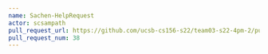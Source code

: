 ```yaml
---
name: Sachen-HelpRequest
actor: scsampath
pull_request_url: https://github.com/ucsb-cs156-s22/team03-s22-4pm-2/pull/38
pull_request_num: 38
---
```

